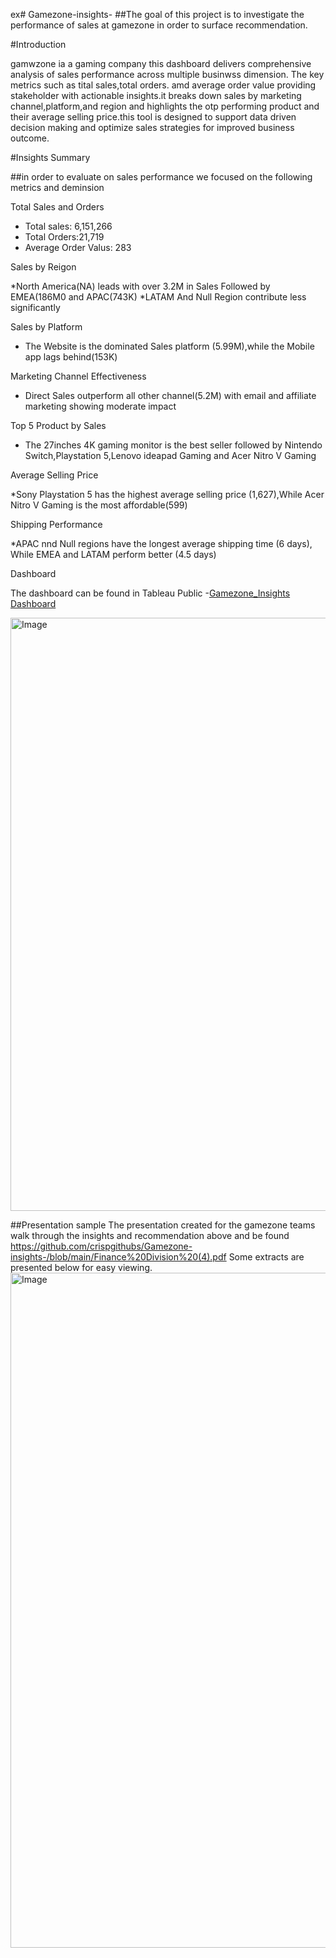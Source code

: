 ex# Gamezone-insights-
##The goal of this project is to investigate the performance of sales at gamezone in order to surface recommendation. 

#Introduction  

 gamwzone ia a gaming company this dashboard delivers  comprehensive analysis of sales performance across multiple businwss dimension. The key metrics such as tital sales,total orders. amd average order value providing stakeholder with actionable insights.it breaks down sales by marketing channel,platform,and region and highlights the otp performing product and their average selling price.this tool is designed to support data driven decision making and optimize sales strategies for improved business outcome.

 #Insights Summary 

 ##in order to evaluate on sales performance we focused on the following metrics and deminsion

 Total Sales and Orders 
 
   * Total sales: 6,151,266
   * Total Orders:21,719
   * Average Order Valus: 283

 Sales by Reigon 
 
   *North America(NA) leads with over 3.2M in Sales Followed by EMEA(186M0 and APAC(743K)
   *LATAM And Null Region contribute less significantly
   
 Sales by Platform
 
   * The Website is the dominated Sales platform (5.99M),while the Mobile app lags behind(153K)

 Marketing Channel Effectiveness
 
   * Direct Sales outperform all other channel(5.2M) with email and affiliate marketing showing moderate impact 

 Top 5 Product by Sales
 
   * The 27inches 4K gaming monitor is the best seller followed by Nintendo Switch,Playstation 5,Lenovo ideapad Gaming and Acer Nitro V Gaming

 Average Selling Price
 
   *Sony Playstation 5 has the highest average selling price (1,627),While Acer Nitro V Gaming is the most affordable(599)

 Shipping Performance 
 
   *APAC nnd Null regions have the longest average shipping time (6 days), While EMEA and LATAM perform better (4.5 days)

 Dashboard

 The dashboard can be found in Tableau Public -<a href="https://github.com/crispgithubs/Gamezone-  insights-/blob/main/Gamezone__InsightsDashboard.twbx">Gamezone_Insights Dashboard</a>  

<img width="1781" height="949" alt="Image" src="https://github.com/user-attachments/assets/5f15fd4d-a487-4ae6-8feb-1b5eb006adc3" />

##Presentation sample
  The presentation created for the gamezone teams walk through the insights and recommendation above and be found  https://github.com/crispgithubs/Gamezone-insights-/blob/main/Finance%20Division%20(4).pdf Some extracts are presented below for easy viewing.
  <img width="1920" height="1080" alt="Image" src="https://github.com/user-attachments/assets/7cc17a5f-cc0a-4e4e-be70-e8fe456a316b" />
  
  
 





   


 
 
